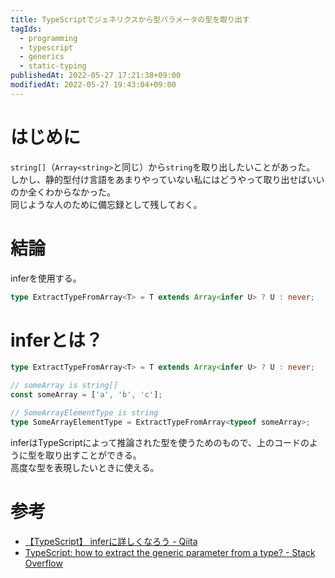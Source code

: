 ```yaml
---
title: TypeScriptでジェネリクスから型パラメータの型を取り出す
tagIds:
  - programming
  - typescript
  - generics
  - static-typing
publishedAt: 2022-05-27 17:21:38+09:00
modifiedAt: 2022-05-27 19:43:04+09:00
---
```


# はじめに

`string[]`（`Array<string>`と同じ）から`string`を取り出したいことがあった。<br>
しかし、静的型付け言語をあまりやっていない私にはどうやって取り出せばいいのか全くわからなかった。<br>
同じような人のために備忘録として残しておく。

# 結論

inferを使用する。

```ts
type ExtractTypeFromArray<T> = T extends Array<infer U> ? U : never;
```

# inferとは？

```ts
type ExtractTypeFromArray<T> = T extends Array<infer U> ? U : never;

// someArray is string[]
const someArray = ['a', 'b', 'c'];

// SomeArrayElementType is string
type SomeArrayElementType = ExtractTypeFromArray<typeof someArray>;
```

inferはTypeScriptによって推論された型を使うためのもので、上のコードのように型を取り出すことができる。<br>
高度な型を表現したいときに使える。

# 参考

 - [【TypeScript】 inferに詳しくなろう - Qiita](https://qiita.com/ehika/items/8f41d4a3c8f9df4af9c3)
 - [TypeScript: how to extract the generic parameter from a type? - Stack Overflow](https://stackoverflow.com/questions/44851268/typescript-how-to-extract-the-generic-parameter-from-a-type)
